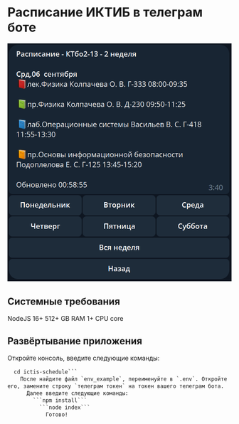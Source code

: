 # Расписание ИКТИБ в телеграм боте
![Расписание](image.png)

## Системные требования
NodeJS 16+
512+ GB RAM 
1+ CPU core

## Развёртывание приложения

Откройте консоль, введите следующие команды:
```git clone https://github.com/dhjwst/ictis-schedule.git
  cd ictis-schedule```
    После найдите файл `env_example`, переименуйте в `.env`. Откройте его, замените строку `телеграм токен` на токен вашего телеграм бота.
      Далее введите следующие команды:
        ```npm install```
          ```node index```
            Готово!
